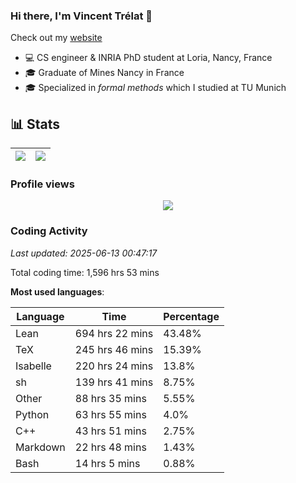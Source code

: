 ### Hi there, I'm Vincent Trélat 👋

Check out my [website](https://vtrelat.github.io)

-   💻 CS engineer & INRIA PhD student at Loria, Nancy, France
-   🎓 Graduate of Mines Nancy in France
-   🎓 Specialized in _formal methods_ which I studied at TU Munich

## 📊 **Stats**

| <img align="center" src="https://readme-stats.clckblog.space/api?username=VTrelat&show_icons=true&include_all_commits=true&theme=tokyonight&hide_border=true" /> | <img align="center" src="https://readme-stats.clckblog.space/api/top-langs/?username=VTrelat&layout=compact&theme=tokyonight&hide_border=true" /> |
| ---------------------------------------------------------------------------------------------------------------------------------------------------------------- | ------------------------------------------------------------------------------------------------------------------------------------------------- |

### Profile views

<p align="center">
 <img src="https://profile-counter.glitch.me/VTrelat/count.svg" />
</p>

<!--automations-->
### Coding Activity
_Last updated: 2025-06-13 00:47:17_

Total coding time: 1,596 hrs 53 mins

**Most used languages**:

| Language | Time | Percentage |
| ------------- | ------------- | ------------- |
| Lean | 694 hrs 22 mins | 43.48% |
| TeX | 245 hrs 46 mins | 15.39% |
| Isabelle | 220 hrs 24 mins | 13.8% |
| sh | 139 hrs 41 mins | 8.75% |
| Other | 88 hrs 35 mins | 5.55% |
| Python | 63 hrs 55 mins | 4.0% |
| C++ | 43 hrs 51 mins | 2.75% |
| Markdown | 22 hrs 48 mins | 1.43% |
| Bash | 14 hrs 5 mins | 0.88% |

